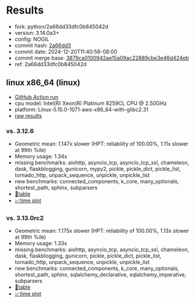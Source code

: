 # Results

- fork: python/2a66dd33dfc0b845042d
- version: 3.14.0a3+
- config: NOGIL
- commit hash: [2a66dd3](https://github.com/python/cpython/commit/2a66dd3)
- commit date: 2024-12-20T11:40:58-08:00
- commit merge base: [3879ca0100942ae15a09ac22889cbe3e46d424eb](https://github.com/python/cpython/commit/3879ca0100942ae15a09ac22889cbe3e46d424eb)
- ref: 2a66dd33dfc0b845042d

## linux x86_64 (linux)

- [GitHub Action run](https://github.com/facebookexperimental/free-threading-benchmarking/actions/runs/12440393182)
- cpu model: Intel(R) Xeon(R) Platinum 8259CL CPU @ 2.50GHz
- platform: Linux-5.15.0-1071-aws-x86_64-with-glibc2.31
- [raw results](bm-20241220-linux-x86_64-python-2a66dd33dfc0b845042d-3.14.0a3%2B-2a66dd3.json)

### vs. 3.12.6

- Geometric mean: 1.147x slower (HPT: reliability of 100.00%, 1.11x slower at 99th %ile)
- Memory usage: 1.34x
- missing benchmarks: aiohttp, asyncio_tcp, asyncio_tcp_ssl, chameleon, dask, flaskblogging, gunicorn, mypy2, pickle, pickle_dict, pickle_list, tornado_http, unpack_sequence, unpickle, unpickle_list
- new benchmarks: connected_components, k_core, many_optionals, shortest_path, sphinx, subparsers
- [📄table](bm-20241220-linux-x86_64-python-2a66dd33dfc0b845042d-3.14.0a3%2B-2a66dd3-vs-3.12.6.md)
- [📈time plot](bm-20241220-linux-x86_64-python-2a66dd33dfc0b845042d-3.14.0a3%2B-2a66dd3-vs-3.12.6.svg)

### vs. 3.13.0rc2

- Geometric mean: 1.175x slower (HPT: reliability of 100.00%, 1.13x slower at 99th %ile)
- Memory usage: 1.33x
- missing benchmarks: aiohttp, asyncio_tcp, asyncio_tcp_ssl, chameleon, dask, flaskblogging, gunicorn, pickle, pickle_dict, pickle_list, tornado_http, unpack_sequence, unpickle, unpickle_list
- new benchmarks: connected_components, k_core, many_optionals, shortest_path, sphinx, sqlalchemy_declarative, sqlalchemy_imperative, subparsers
- [📄table](bm-20241220-linux-x86_64-python-2a66dd33dfc0b845042d-3.14.0a3%2B-2a66dd3-vs-3.13.0rc2.md)
- [📈time plot](bm-20241220-linux-x86_64-python-2a66dd33dfc0b845042d-3.14.0a3%2B-2a66dd3-vs-3.13.0rc2.svg)

